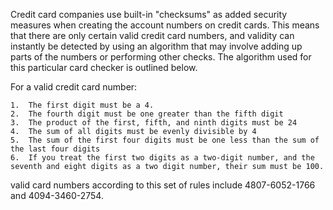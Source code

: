  
Credit card companies use built-in "checksums" as added security measures when creating the account numbers on credit cards. This means that there are only certain valid credit card numbers, and validity can instantly be detected by using an algorithm that may involve adding up parts of the numbers or performing other checks.  The algorithm used for this particular card checker is outlined below.

For a valid credit card number:  

	1.	The first digit must be a 4.  
	2.	The fourth digit must be one greater than the fifth digit  
	3.	The product of the first, fifth, and ninth digits must be 24  
	4.	The sum of all digits must be evenly divisible by 4  
	5.	The sum of the first four digits must be one less than the sum of the last four digits  
	6.	If you treat the first two digits as a two-digit number, and the seventh and eight digits as a two digit number, their sum must be 100.  

valid card numbers according to this set of rules include 4807-6052-1766 and 4094-3460-2754.   
